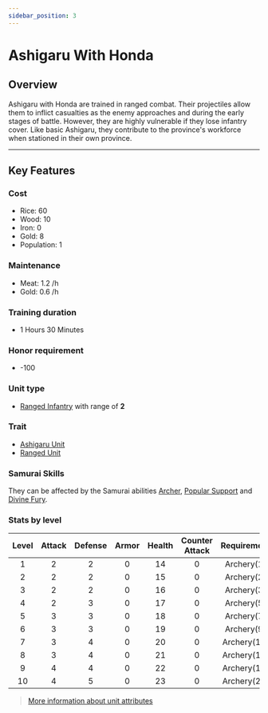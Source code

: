 ```yaml
---
sidebar_position: 3
---
```

# Ashigaru With Honda

## Overview

Ashigaru with Honda are trained in ranged combat. Their projectiles allow them to inflict casualties as the enemy approaches and during the early stages of battle. However, they are highly vulnerable if they lose infantry cover. Like basic Ashigaru, they contribute to the province's workforce when stationed in their own province.

---

## Key Features

### Cost
- Rice: 60
- Wood: 10
- Iron: 0
- Gold: 8
- Population: 1

### Maintenance
- Meat: 1.2 /h
- Gold: 0.6 /h

### Training duration
- 1 Hours 30 Minutes

### Honor requirement
- -100

### Unit type
- [Ranged Infantry](../index.md#ranged-infantry) with range of **2**

### Trait
- [Ashigaru Unit](../index.md#ashigaru-units)
- [Ranged Unit](../index.md#ranged-units)

### Samurai Skills
They can be affected by the Samurai abilities [Archer](../../samurais/reasoning-skills.md), [Popular Support](../../samurais/charisma-skills.md) and [Divine Fury](../../samurais/charisma-skills.md).

### Stats by level

| Level | Attack | Defense | Armor | Health | Counter Attack | Requirement |
| :---: | :----: | :-----: | :---: | :----: | :------------: | :---------: |
|   1   |   2    |    2    |   0   |   14   |       0        | Archery(1)  |
|   2   |   2    |    2    |   0   |   15   |       0        | Archery(2)  |
|   3   |   2    |    2    |   0   |   16   |       0        | Archery(3)  |
|   4   |   2    |    3    |   0   |   17   |       0        | Archery(5)  |
|   5   |   3    |    3    |   0   |   18   |       0        | Archery(7)  |
|   6   |   3    |    3    |   0   |   19   |       0        | Archery(9)  |
|   7   |   3    |    4    |   0   |   20   |       0        | Archery(11) |
|   8   |   3    |    4    |   0   |   21   |       0        | Archery(14) |
|   9   |   4    |    4    |   0   |   22   |       0        | Archery(18) |
|  10   |   4    |    5    |   0   |   23   |       0        | Archery(24) |

> [More information about unit attributes](../index.md#attributes)